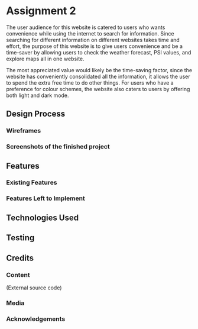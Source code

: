 # Assignment 2
The user audience for this website is catered to users who wants convenience while using the internet to search for information. Since searching for different information on different websites takes time and effort, the purpose of this website is to give users convenience and be a time-saver by allowing users to check the weather forecast, PSI values, and explore maps all in one website.

The most appreciated value would likely be the time-saving factor, since the website has conveniently consolidated all the information, it allows the user to spend the extra free time to do other things. For users who have a preference for colour schemes, the website also caters to users by offering both light and dark mode.

## Design Process
### Wireframes

### Screenshots of the finished project
## Features
### Existing Features
### Features Left to Implement

## Technologies Used
## Testing

## Credits
### Content
(External source code)

### Media
### Acknowledgements
